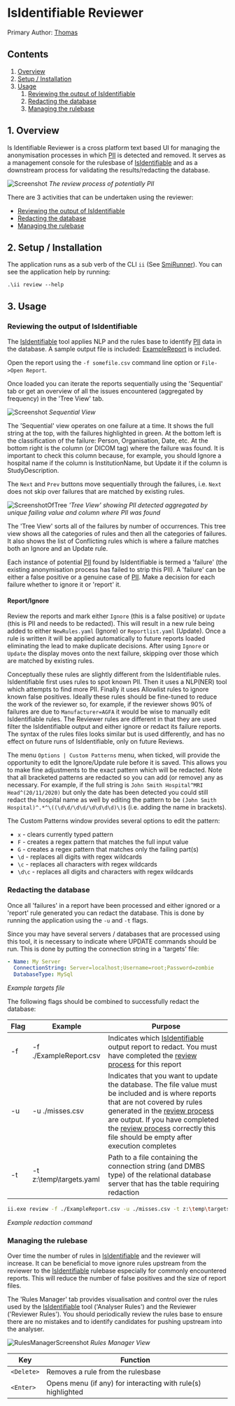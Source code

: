 ﻿# IsIdentifiable Reviewer

Primary Author: [Thomas](https://github.com/tznind)

## Contents
 1. [Overview](#1-overview)
 2. [Setup / Installation](#2-setup--installation)
 3. [Usage](#3-usage)
    1. [Reviewing the output of IsIdentifiable]
    2. [Redacting the database]
    3. [Managing the rulebase]

## 1. Overview

Is Identifiable Reviewer is a cross platform text based UI for managing the anonymisation processes in which [PII] is detected and removed.  It serves as a management console for the
rulesbase of [IsIdentifiable] and as a downstream process for validating the results/redacting the database.

![Screenshot](./images/Role.png)
_The review process of potentially PII_

There are 3 activities that can be undertaken using the reviewer:

- [Reviewing the output of IsIdentifiable]
- [Redacting the database]
- [Managing the rulebase]

## 2. Setup / Installation

The application runs as a sub verb of the CLI `ii` (See [SmiRunner]). You can see the application help by running:

```
.\ii review --help
```

## 3. Usage

### Reviewing the output of IsIdentifiable

The [IsIdentifiable] tool applies NLP and the rules base to identify [PII] data in the database.  A sample output file is included: [ExampleReport](../ii/ExampleReport.csv) is included.

Open the report using the `-f somefile.csv` command line option or `File->Open Report`.

Once loaded you can iterate the reports sequentially using the 'Sequential' tab or get an overview of all the issues encountered (aggregated by frequency) in the 'Tree View' tab.

![Screenshot](./images/Screenshot1.png)
_Sequential View_

The 'Sequential' view operates on one failure at a time. It shows the full string at the top, with the failures highlighted in green. At the bottom left is the classification of the failure: Person, Organisation, Date, etc. At the bottom right is the column (or DICOM tag) where the failure was found. It is important to check this column because, for example, you should Ignore a hospital name if the column is InstitutionName, but Update it if the column is StudyDescription.

The `Next` and `Prev` buttons move sequentially through the failures, i.e. `Next` does not skip over failures that are matched by existing rules.

![ScreenshotOfTree](./images/tree.png)
_'Tree View' showing PII detected aggregated by unique failing value and column where PII was found_

The 'Tree View' sorts all of the failures by number of occurrences. This tree view shows all the categories of rules and then all the categories of failures. It also shows the list of Conflicting rules which is where a failure matches both an Ignore and an Update rule.

Each instance of potential [PII] found by IsIdentifiable is termed a 'failure' (the existing anonymisation process has failed to strip this PII).  A 'failure' can be either a false positive or a genuine case of [PII].  Make a decision for each failure whether to ignore it or 'report' it.

#### Report/Ignore

Review the reports and mark either `Ignore` (this is a false positive) or `Update` (this is PII and needs to be redacted).  This will result in a new rule being added to either `NewRules.yaml` (Ignore) or `Reportlist.yaml` (Update).  Once  a rule is written it will be applied automatically to future reports loaded eliminating the lead to make duplicate decisions. After using `Ignore` or `Update` the display moves onto the next failure, skipping over those which are matched by existing rules.

Conceptually these rules are slightly different from the IsIdentifiable rules. IsIdentifiable first uses rules to spot known PII. Then it uses a NLP(NER) tool which attempts to find more PII. Finally it uses Allowlist rules to ignore known false positives. Ideally these rules should be fine-tuned to reduce the work of the reviewer so, for example, if the reviewer shows 90% of failures are due to `Manufacturer=AGFA` it would be wise to manually edit IsIdentifiable rules. The Reviewer rules are different in that they are used filter the IsIdentifiable output and either ignore or redact its failure reports. The syntax of the rules files looks similar but is used differently, and has no effect on future runs of IsIdentifiable, only on future Reviews.

The menu `Options | Custom Patterns` menu, when ticked, will provide the opportunity to edit the Ignore/Update rule before it is saved. This allows you to make fine adjustments to the exact pattern which will be redacted. Note that all bracketed patterns are redacted so you can add (or remove) any as necessary. For example, if the full string is `John Smith Hospital^MRI Head^(20/11/2020)` but only the date has been detected you could still redact the hospital name as well by editing the pattern to be `(John Smith Hospital)^.*^\((\d\d/\d\d/\d\d\d\d)\)$` (i.e. adding the name in brackets).

The Custom Patterns window provides several options to edit the pattern:

* `x` - clears currently typed pattern
* `F` - creates a regex pattern that matches the full input value
* `G` - creates a regex pattern that matches only the failing part(s)
* `\d` - replaces all digits with regex wildcards
* `\c` - replaces all characters with regex wildcards
* `\d\c` - replaces all digits and characters with regex wildcards

### Redacting the database

Once all 'failures' in a report have been processed and either ignored or a 'report' rule generated you can redact the database.  This is done by running the application using the `-u` and `-t` flags.

Since you may have several servers / databases that are processed using this tool, it is necessary to indicate where UPDATE commands should be run.  This is done by putting the connection string in a 'targets' file:

```yaml
- Name: My Server
  ConnectionString: Server=localhost;Username=root;Password=zombie
  DatabaseType: MySql
```
_Example targets file_

The following flags should be combined to successfully redact the database:


| Flag | Example | Purpose |
| ------------- | ------------- |------------- |
| -f | -f ./ExampleReport.csv | Indicates which [IsIdentifiable] output report to redact.  You must have completed the [review process] for this report|
| -u | -u ./misses.csv  | Indicates that you want to update the database.  The file value must be included and is where reports that are not covered by rules generated in the [review process] are output.  If you have completed the [review process] correctly this file should be empty after execution completes |
| -t | -t z:\temp\targets.yaml | Path to a file containing the connection string (and DMBS type) of the relational database server that has the table requiring redaction|

```bash
ii.exe review -f ./ExampleReport.csv -u ./misses.csv -t z:\temp\targets.yaml
```
_Example redaction command_

### Managing the rulebase

Over time the number of rules in [IsIdentifiable] and the reviewer will increase.  It can be beneficial to move ignore rules upstream from the reviewer to the [IsIdentifiable] rulebase especially for commonly encountered reports.  This will reduce the number of false positives and the size of report files.

The 'Rules Manager' tab provides visualisation and control over the rules used by the [IsIdentifiable] tool ('Analyser Rules') and the Reviewer ('Reviewer Rules').  You should periodically review the rules base to ensure there are no mistakes and to identify candidates for pushing upstream into the analyser.

![RulesManagerScreenshot](./images/rulesmanager.png)
_Rules Manager View_
 
| Key | Function |
| ------------- | ------------- |
| `<Delete>` | Removes a rule from the rulesbase |
| `<Enter>` | Opens menu (if any) for interacting with rule(s) highlighted |

[IsIdentifiable]: ../IsIdentifiable/README.md
[PII]: https://en.wikipedia.org/wiki/Personal_data
[SmiRunner]: ../Applications.SmiRunner/
[Managing the rulebase]: #managing-the-rulebase
[review process]: #reviewing-the-output-of-IsIdentifiable
[Reviewing the output of IsIdentifiable]: #reviewing-the-output-of-isidentifiable
[Redacting the database]: #redacting-the-database
